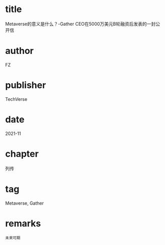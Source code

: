 # title
Metaverse的意义是什么？-Gather CEO在5000万美元B轮融资后发表的一封公开信

# author
FZ

# publisher
TechVerse

# date
2021-11

# chapter
列传

# tag
Metaverse, Gather

# remarks
`未来可期`
